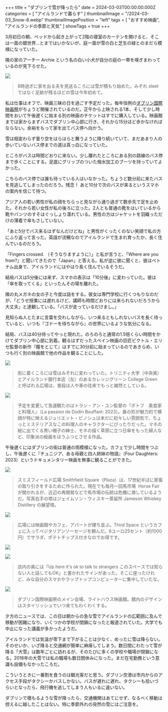 +++
title = "ダブリンで雪が降ったら"
date = 2024-03-03T00:00:00.000Z
categories = [ "アイルランドで暮らす" ]
thumbnailImage = "/2024-03-03_Snow-8.webp"
thumbnailImagePosition = "left"
tags = [ "おすすめ映画", "アイルランドの季節と天気" ]
showTags = true
+++

3月初日の朝、ベッドから起き上がって2階の寝室のカーテンを開けると、そこは一面の銀世界...とまではいかないが、庭一面が雪の白と芝生の緑とのまだら模様になっていた。

<!--more-->

隣の家のアーチー Archie という名の白い小犬が自分の庭の一帯を嗅ぎまわっているのが見下ろせた。

![](/2024-03-03_Snow-8.webp)

> 8時過ぎに家を出る夫を見送るころには雪が積もり始めた。みぞれ sleet ではなく足跡が残るほどの雪は今年初めて。

私は仕事はオフで、映画三昧の日を過ごす予定だった。毎年恒例の[ダブリン国際映画祭](https://diff.ie/)がちょうど開催されているのだ。正午から上映される1本、そして少し時間をおいて午後遅くに始まる別の映画のチケットはすでに購入している。映画館までは家からまずバスでダブリン中心部に行き、それから15分ほど歩かなければならない。余裕をもって家を出てバス停へ向かう。

雪は相変わらず曇り空をはらはらと舞うように降り続いていて、まだあまり人の歩いていないバス停までの道は真っ白になっていた。

ところがバスは時間どおりに来ない。少し離れたところにある別の路線のバス停まで歩くことにする。足底にグリップのついた撥水加工のブーツを持っていてよかった。

こちらのバス停では誰も待っている人はいなかった。ちょうど数分前に来たバスを見逃してしまったのだろう。残念！ あと10分で次のバスが来るというスマホの案内を信じて待つ。

アジア人の若い男性が私の顔をちらっと見ながら通り過ぎて数歩先で足を止めた。それから若い女性が私の後ろに立った。2人とも普通の靴をはいているから靴やパンツのすそはぐっしょり濡れている。男性の方はジャケットを羽織っただけの薄着で傘もさしていない。

「あと5分でバス来るはずなんだけどね」と男性がくったくのない笑顔で私の方にふり返って言った。英語が流暢なのでアイルランドで生まれ育ったか、長く住んでいるのだろう。

「Fingers crossed. （そうなりますように）」と私が言うと、「Where are you from?」と聞いてきたので「Japan」と答える。私が逆に彼に聞くと、彼はベトナム出身で、アイルランドにはやはり長く住んでいるそうだ。

結局バスは5分後には来ず、スマホの表示は「10分後」に変わっていた。彼は「傘を取ってくる」といったんその場を離れた。

隣の丸メガネの女の子と今度は話をする。彼女は専門学校に行くつもりなのだが、「どうせ授業には遅れるけど、講師も時間どおりには来られないだろうから大丈夫」と達観している。「バスが走っているだけまし。」

見知らぬ人とたまに言葉を交わしながら、いつ来るともしれないバスを長く待っていると、いつも『ゴドーを待ちながら』の世界にいるような気分になる。

結局、バスは40分待ってやっと現れた。のろのろと通常の1.5倍くらい時間をかけてダブリン中心部に到着。観るはずだったスペイン映画の巨匠ビクトル・エリセ監督の新作『瞳をとじて』はすでに30分前に始まっているのであきらめ、いつも行く別の映画館で他の作品を観ることにした。

![](/2024-03-03_Snow-6.webp)

> 街に着くころには雪はみぞれに変わっていた。トリニティ大学（中央奥）とアイルランド銀行本店（左）のあるカレッジグリーン College Green と呼ばれる広場は、普段は人や車の往来でもっと雑然としている。

![](/2024-03-03_Snow-5.webp)

> 予定を変更して急遽観たのはトラン・アン・ユン監督の『ポトフ　美食家と料理人』（La passion de Dodin Bouffant: 2023）。鼻の形が魅力的で横顔が特に映えるジュリエット・ビノシュは未だに初々しい雰囲気で、ちょっとミステリアスなこの料理人のキャラクターにぴったりだった。マネの絵に出てくる黒い帽子の紳士、モネの描く草原に立つ日傘をもった婦人など、印象派の絵画をほうふつとさせる作品。

午後遅くにはダブリンの街は普通の雨模様になった。カフェで少し時間をつぶし、午後遅くに『チュニジア、ある母親と四人姉妹の物語』（Four Daughters: 2023）というドキュメンタリー映画を無事に観ることができた。

![](/2024-03-03_Snow-4.webp)

> スミスフィールド広場 Smithfield Square（Plaza）は、17世紀半ばに家畜の取り引きをするために作られた。現在でも毎月一回馬市場  Horse Fair が開かれるが、近辺の再開発などで馬市場の伝統は危機に瀕しているようだ。写真右手の塔はジェイムソン・ウィスキー蒸留所 Jameson Whiskey Distillery の展望塔。

![](/2024-03-03_Snow-3.webp)

> 広場には映画館やカフェ、アパートが建ち並ぶ。Third Space というカフェに入ってベジタリアンソーセージを頼んだ。6ユーロ25セント（約1000円）でサラダ、ポテトチップス付きなのでお得です。

![](/2024-03-03_Snow-1.webp)

![](/2024-03-03_Snow-2.webp)

> 店内の奥には「Up here it's ok to talk to strangers このスペースでは知らない人と話してもOK」と書かれたサインがあった。そこに座ったけれど、みな自分のスマホやラップトップコンピューターに集中していたな。

![](/2024-03-03_Snow-9.webp)

> ダブリン国際映画祭のメイン会場、ライトハウス映画館。館内のデザインはスタイリッシュでいつ来てもわくわくする。

夕方のニュースでは、この日は朝からの急な雪でアイルランドの広範囲に及んで移動が困難になり、いくつかの学校が閉鎖になったと報道されていた。大学でも中止になった講義が多かったようだ。

アイルランドでは気温が零下まで下がることは少なく、めったに雪は降らない。そのせいか、いざ降ると交通網が簡単に麻痺してしまう。数日間にわたって雪が降る「大雪」は数年ごとに訪れるが、そのたびに多くの学校や職場が閉鎖になる。2018年の大雪では私の職場も数日間休みになった。まだ在宅勤務という意識も設備もなかったころだ。

こういうときに一番割を食うのは観光客だと思う。ダブリン空港は市内からのアクセス手段がタクシーかバスしかない。バスが遅れに遅れ、タクシーも拾いづらいとなったら、飛行機を逃してしまう人もいるに違いない。

ダブリンで積もるような雪が降ったら、交通機関はあてにせず、なるべく移動は控えるに越したことはない。特に季節外れの突然の雪にはご注意を。

